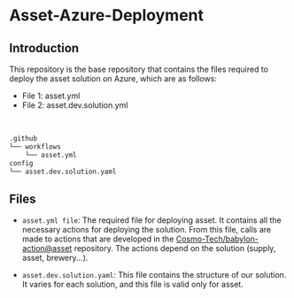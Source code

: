 # Asset-Azure-Deployment

## Introduction

This repository is the base repository that contains the files required to deploy the asset solution on Azure, which are as follows:

- File 1: asset.yml
- File 2: asset.dev.solution.yml

</br>

```bash
.github
└── workflows
    └── asset.yml
config
└── asset.dev.solution.yaml
```
## Files

- `asset.yml file`: The required file for deploying asset. It contains all the necessary actions for deploying the solution. From this file, calls are made to actions that are developed in the [Cosmo-Tech/babylon-action@asset](https://github.com/Cosmo-Tech/babylon-actions/tree/asset) repository. The actions depend on the solution  (supply, asset, brewery...).

- `asset.dev.solution.yaml`: This file contains the structure of our solution. It varies for each solution, and this file is valid only for asset.


